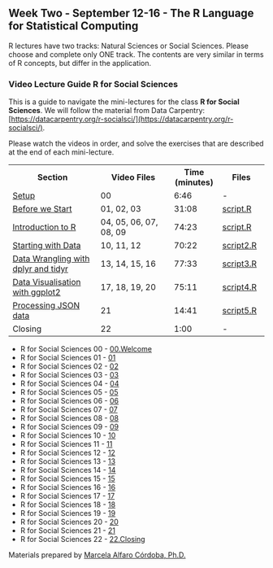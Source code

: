 ## Week Two - September 12-16 - The R Language for Statistical Computing

R lectures have two tracks: Natural Sciences or Social Sciences. Please choose and complete only ONE track. The contents are very similar in terms of R concepts, but differ in the application. 

### Video Lecture Guide R for Social Sciences

This is a guide to navigate the mini-lectures for the class **R for Social Sciences**. We will follow the material from Data Carpentry: [https://datacarpentry.org/r-socialsci/](https://datacarpentry.org/r-socialsci/).

Please watch the videos in order, and solve the exercises that are described at the end of each mini-lecture. 


<table style="width:100%">
  <tr>
    <th width="30%">  Section </th>
    <th width="25%">  Video Files </th>
    <th width="5%">   Time (minutes) </th>
    <th width="10%">   Files </th>
  </tr>
  <tr>
    <td width="30%">  <a href="https://datacarpentry.org/r-socialsci/setup.html"> Setup</a> </td>
    <td width="25%">  00 </td>
    <td width="5%">  6:46 </td>
    <td width="10%">  - </td>
  </tr>
  <tr>
    <td width="30%">  <a href="https://datacarpentry.org/r-socialsci/00-intro/index.html">Before we Start</a>  </td>
    <td width="25%">  01, 02, 03 </td>
    <td width="5%">  31:08 </td>
    <td width="10%">    <a href="https://github.com/malfaro2/Trieste2021_R/blob/main/code/script.R"> script.R </a>  </td>
  </tr>
  <tr>
    <td width="30%">  <a href="https://datacarpentry.org/r-socialsci/01-intro-to-r/index.html">Introduction to R</a>  </td>
    <td width="25%">  04, 05, 06, 07, 08, 09  </td>
    <td width="5%">  74:23 </td> 
    <td width="10%">    <a href="https://github.com/malfaro2/Trieste2021_R/blob/main/code/script.R"> script.R </a>  </td>
  </tr>
  <tr>
    <td width="30%">  <a href="https://datacarpentry.org/r-socialsci/02-starting-with-data/index.html">Starting with Data</a>  </td>
    <td width="25%">  10, 11, 12  </td>
    <td width="5%">  70:22 </td> 
    <td width="10%">    <a href="https://github.com/malfaro2/Trieste2021_R/blob/main/code/script2.R"> script2.R </a>  </td>
  </tr>
  <tr>
    <td width="30%">  <a href="https://datacarpentry.org/r-socialsci/03-dplyr-tidyr/index.html">Data Wrangling with dplyr and tidyr</a> </td>
    <td width="25%">  13, 14, 15, 16 </td>
    <td width="5%">  77:33 </td>   
    <td width="10%">    <a href="https://github.com/malfaro2/Trieste2021_R/blob/main/code/script3.R"> script3.R </a>  </td>
  </tr>
  <tr>
    <td width="30%">  <a href="https://datacarpentry.org/r-socialsci/04-ggplot2/index.html">Data Visualisation with ggplot2</a>  </td>
    <td width="25%">  17, 18, 19, 20 </td>
    <td width="5%">  75:11 </td> 
    <td width="10%">    <a href="https://github.com/malfaro2/Trieste2021_R/blob/main/code/script4.R"> script4.R </a>  </td>
  </tr>
  <tr>
    <td width="30%"> <a href="https://datacarpentry.org/r-socialsci/05-json/index.html">Processing JSON data</a>  </td>
    <td width="25%"> 21  </td>
    <td width="5%"> 14:41 </td>
    <td width="10%">    <a href="https://github.com/malfaro2/Trieste2021_R/blob/main/code/script5.R"> script5.R </a>  </td>
  </tr>
  <tr>
    <td width="30%">  Closing </td>
    <td width="25%">  22  </td>
    <td width="5%">  1:00 </td>
    <td width="10%">   - </td>
  </tr>
</table>

* R for Social Sciences 00 - [00.Welcome]()
* R for Social Sciences 01 - [01](https://vimeo.com/598885768)
* R for Social Sciences 02 - [02](https://vimeo.com/598889009)
* R for Social Sciences 03 - [03](https://vimeo.com/598891422)
* R for Social Sciences 04 - [04](https://vimeo.com/598892643)
* R for Social Sciences 05 - [05](https://vimeo.com/598894951)
* R for Social Sciences 06 - [06](https://vimeo.com/598895743)
* R for Social Sciences 07 - [07](https://vimeo.com/598956939)
* R for Social Sciences 08 - [08](https://vimeo.com/598958829)
* R for Social Sciences 09 - [09](https://vimeo.com/598960357)
* R for Social Sciences 10 - [10](https://vimeo.com/598933766)
* R for Social Sciences 11 - [11](https://vimeo.com/598937484)
* R for Social Sciences 12 - [12](https://vimeo.com/598940004)
* R for Social Sciences 13 - [13](https://vimeo.com/598940953)
* R for Social Sciences 14 - [14](https://vimeo.com/598942737)
* R for Social Sciences 15 - [15](https://vimeo.com/598943287)
* R for Social Sciences 16 - [16](https://vimeo.com/598944486)
* R for Social Sciences 17 - [17](https://vimeo.com/598949130)
* R for Social Sciences 18 - [18](https://vimeo.com/598950881)
* R for Social Sciences 19 - [19](https://vimeo.com/598952240)
* R for Social Sciences 20 - [20](https://vimeo.com/598953816)
* R for Social Sciences 21 - [21](https://vimeo.com/598955359)
* R for Social Sciences 22 - [22.Closing](https://vimeo.com/598956731)

Materials prepared by [Marcela Alfaro Córdoba, Ph.D.](https://malfaro.netlify.app/)
